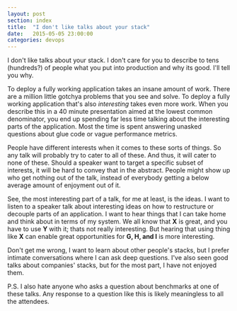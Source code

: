 ```yaml
---
layout: post
section: index
title:  "I don't like talks about your stack"
date:   2015-05-05 23:00:00
categories: devops
---
```


I don't like talks about your stack. I don't care for you to describe to tens (hundreds?) of people what you put into production and why its good. I'll tell you why.

<!--break-->

To deploy a fully working application takes an insane amount of work. There are a million little gotchya problems that you see and solve. To deploy a fully working application that's also _interesting_ takes even more work. When you describe this in a 40 minute presentation aimed at the lowest common denominator, you end up spending far less time talking about the interesting parts of the application. Most the time is spent answering unasked questions about glue code or vague performance metrics.

People have different interests when it comes to these sorts of things. So any talk will probably try to cater to all of these. And thus, it will cater to none of these. Should a speaker want to target a specific subset of interests, it will be hard to convey that in the abstract. People might show up who get nothing out of the talk, instead of everybody getting a below average amount of enjoyment out of it.

See, the most interesting part of a talk, for me at least, is the ideas. I want to listen to a speaker talk about interesting ideas on how to restructure or decouple parts of an application. I want to hear things that I can take home and think about in terms of my system. We all know that **X** is great, and you have to use **Y** with it; thats not really interesting. But hearing that using thing like **X** can enable great opportunities for **G, H, and I** is more interesting.

Don't get me wrong, I want to learn about other people's stacks, but I prefer intimate conversations where I can ask deep questions. I've also seen good talks about companies' stacks, but for the most part, I have not enjoyed them.

P.S. I also hate anyone who asks a question about benchmarks at one of these talks. Any response to a question like this is likely meaningless to all the attendees.